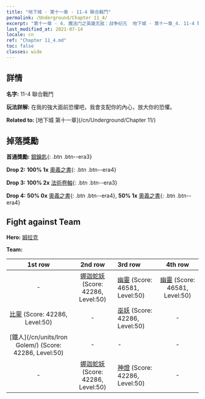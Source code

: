 ```yaml
---
title: "地下城 - 第十一章 - 11-4 聯合戰鬥"
permalink: /Underground/Chapter 11_4/
excerpt: "第十一章 - 4. 魔法门之英雄无敌：战争纪元  地下城 - 第十一章_4. 11-4 聯合戰鬥"
last_modified_at: 2021-07-14
locale: cn
ref: "Chapter 11_4.md"
toc: false
classes: wide
---
```


## 詳情

 **名字:** 11-4 聯合戰鬥

 **玩法詳解:**       在我的強大面前恐懼吧，我會支配你的內心，放大你的恐懼。

 **Related to:** [地下城 第十一章](/cn/Underground/Chapter 11/)

## 掉落獎勵

 **首通獎勵:** [銀鑰匙](/cn/Items/con_693/){: .btn .btn--era3}

 **Drop 2:** **100% 1x** [奧義之書](/cn/Items/mat_46/){: .btn .btn--era4}

 **Drop 3:** **100% 2x** [法術卷軸](/cn/Items/con_694/){: .btn .btn--era3}

 **Drop 4:** **50% 0x** [奧義之書](/cn/Items/mat_39/){: .btn .btn--era4}, **50% 1x** [奧義之書](/cn/Items/mat_39/){: .btn .btn--era4}


## Fight against Team
 **Hero:** [姆拉克](/cn/heroes/Mullich/)

 **Team:**


  | 1st row | 2nd row | 3rd row | 4th row |
  |:----:|:----:|:----|:----:|
  | - | [娜迦蛇妖](/cn/units/Naga/) (Score: 42286, Level:50)  | [幽靈](/cn/units/Wight/) (Score: 46581, Level:50)  | [幽靈](/cn/units/Wight/) (Score: 46581, Level:50)  |
  | [比蒙](/cn/units/Behemoth/) (Score: 42286, Level:50)  | - | [巫妖](/cn/units/Lich/) (Score: 42286, Level:50)  | - |
  | [鐵人](/cn/units/Iron Golem/) (Score: 42286, Level:50)  | - | - | - |
  | - | [娜迦蛇妖](/cn/units/Naga/) (Score: 42286, Level:50)  | [神燈](/cn/units/Genie/) (Score: 42286, Level:50)  | - |


